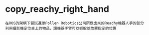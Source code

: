 # copy_reachy_right_hand
```
在ROS的架構下嘗試還原Pollen Robotics公司所做出來的Reachy機器人手的部分
利用攝影機定位桌上的物品，讓機器手臂可以抓取並放置指定的位置
```
